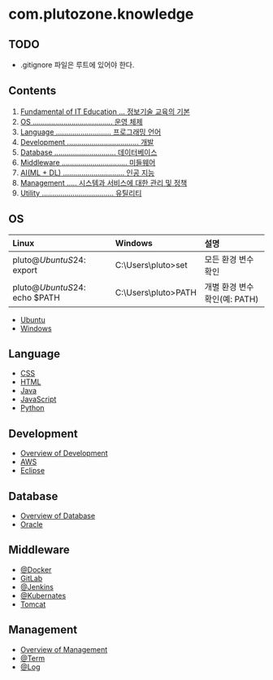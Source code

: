 # com.plutozone.knowledge


## TODO
- .gitignore 파일은 루트에 있어야 한다.


## Contents
01. [Fundamental of IT Education ... 정보기술 교육의 기본](./fundamental/README.md "교육 목표와 네트워크, 운영체제, 프로그래밍 및 데이터베이스에 대한 기본")
02. [OS ....................................... 운영 체제](#os)
03. [Language ........................... 프로그래밍 언어](#language)
04. [Development ................................... 개발](#development)
05. [Database .............................. 데이터베이스](#database)
06. [Middleware ................................ 미들웨어](#middleware)
07. [AI(ML + DL) .............................. 인공 지능](./ai/README.md)
08. [Management ..... 시스템과 서비스에 대한 관리 및 정책](#management)
09. [Utility ................................... 유틸리티](./utility/README.md)


## OS
| Linux                             | Windows               | 설명 |
| :-------------------------------- | :-------------------- | :--- |
| pluto@$UbuntuS24:~$ export		| C:\Users\pluto>set	| 모든 환경 변수 확인 |
| pluto@$UbuntuS24:~$ echo $PATH	| C:\Users\pluto>PATH	| 개별 환경 변수 확인(예: PATH) |

- [Ubuntu](./os/ubuntu.md)
- [Windows](./os/windows.md)


## Language
- [CSS](./language/css.md)
- [HTML](./language/html.md)
- [Java](./language/java.md)
- [JavaScript](./language/javascript.md)
- [Python](./language/python.md)


## Development
- [Overview of Development](./development/README.md "개발 표준 가이드 등")
- [AWS](./development/cloud/aws.md)
- [Eclipse](./development/eclipse.md)


## Database
- [Overview of Database](./database/README.md "데이터베이스 개론 등")
- [Oracle](./database/oracle.md)


## Middleware
- [@Docker](./middleware/docker.md)
- [GitLab](./middleware/gitlab.md)
- [@Jenkins](./middleware/jenkins.md)
- [@Kubernates](./middleware/kubernetes.md)
- [Tomcat](./middleware/tomcat.md)


## Management
- [Overview of Management](./management/README.md "관리 개론 등")
- [@Term](./management/term.md)
- [@Log](./management/log.md)